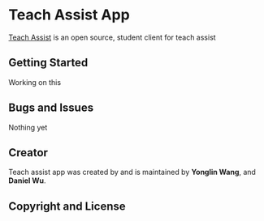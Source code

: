 # Teach Assist App

[Teach Assist](http://startbootstrap.com/template-overviews/sb-admin-2/) is an open source, student client for teach assist

## Getting Started

Working on this

## Bugs and Issues

Nothing yet

## Creator

Teach assist app was created by and is maintained by **Yonglin Wang**, and **Daniel Wu**.


## Copyright and License

